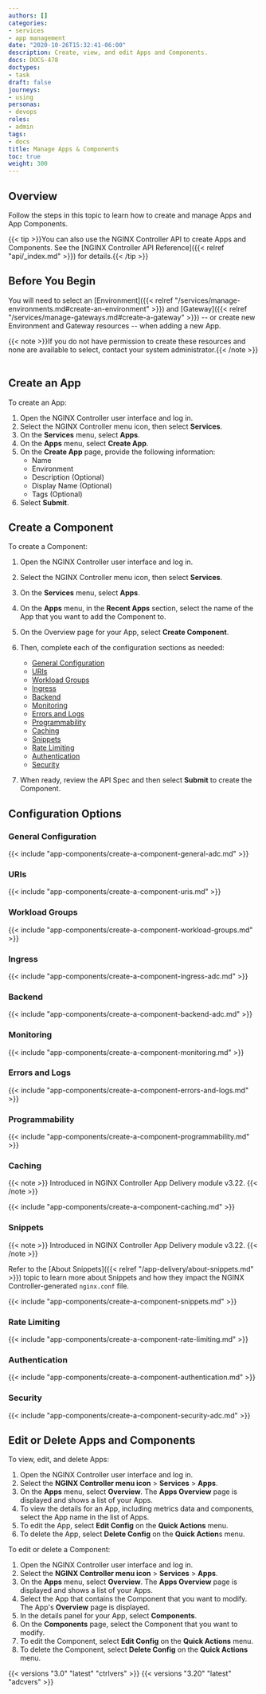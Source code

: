 ```yaml
---
authors: []
categories:
- services
- app management
date: "2020-10-26T15:32:41-06:00"
description: Create, view, and edit Apps and Components.
docs: DOCS-478
doctypes:
- task
draft: false
journeys:
- using
personas:
- devops
roles:
- admin
tags:
- docs
title: Manage Apps & Components
toc: true
weight: 300
---
```


## Overview

Follow the steps in this topic to learn how to create and manage Apps and App Components.

{{< tip >}}You can also use the NGINX Controller API to create Apps and Components. See the [NGINX Controller API Reference]({{< relref "api/_index.md" >}}) for details.{{< /tip >}}
&nbsp;

## Before You Begin

You will need to select an [Environment]({{< relref "/services/manage-environments.md#create-an-environment" >}}) and [Gateway]({{< relref "/services/manage-gateways.md#create-a-gateway" >}}) -- or create new Environment and Gateway resources -- when adding a new App.

{{< note >}}If you do not have permission to create these resources and none are available to select, contact your system administrator.{{< /note >}}
&nbsp;

## Create an App

To create an App:

1. Open the NGINX Controller user interface and log in.
1. Select the NGINX Controller menu icon, then select **Services**.
1. On the **Services** menu, select **Apps**.
1. On the **Apps** menu, select **Create App**.
1. On the **Create App** page, provide the following information:
   - Name
   - Environment
   - Description (Optional)
   - Display Name (Optional)
   - Tags (Optional)
1. Select **Submit**.

## Create a Component

To create a Component:

1. Open the NGINX Controller user interface and log in.
1. Select the NGINX Controller menu icon, then select **Services**.
1. On the **Services** menu, select **Apps**.
1. On the **Apps** menu, in the **Recent Apps** section, select the name of the App that you want to add the Component to.
1. On the Overview page for your App, select **Create Component**. 
1. Then, complete each of the configuration sections as needed:

   - [General Configuration](#general-configuration)
   - [URIs](#uris)
   - [Workload Groups](#workload-groups)
   - [Ingress](#ingress)
   - [Backend](#backend)
   - [Monitoring](#monitoring)
   - [Errors and Logs](#errors-and-logs)
   - [Programmability](#programmability)
   - [Caching](#caching)
   - [Snippets](#snippets)   
   - [Rate Limiting](#rate-limiting)
   - [Authentication](#authentication)
   - [Security](#security)

1. When ready, review the API Spec and then select **Submit** to create the Component.

## Configuration Options

### General Configuration

{{< include "app-components/create-a-component-general-adc.md" >}}

### URIs

{{< include "app-components/create-a-component-uris.md" >}}

### Workload Groups

{{< include "app-components/create-a-component-workload-groups.md" >}}

### Ingress

{{< include "app-components/create-a-component-ingress-adc.md" >}}

### Backend

{{< include "app-components/create-a-component-backend-adc.md" >}}

### Monitoring

{{< include "app-components/create-a-component-monitoring.md" >}}

### Errors and Logs

{{< include "app-components/create-a-component-errors-and-logs.md" >}}

### Programmability

{{< include "app-components/create-a-component-programmability.md" >}}

### Caching

{{< note >}}
Introduced in NGINX Controller App Delivery module v3.22.
{{< /note >}}

{{< include "app-components/create-a-component-caching.md" >}}

### Snippets

{{< note >}}
Introduced in NGINX Controller App Delivery module v3.22.
{{< /note >}}

Refer to the [About Snippets]({{< relref "/app-delivery/about-snippets.md" >}}) topic to learn more about Snippets and how they impact the NGINX Controller-generated `nginx.conf` file.

{{< include "app-components/create-a-component-snippets.md" >}}

### Rate Limiting

{{< include "app-components/create-a-component-rate-limiting.md" >}}

### Authentication

{{< include "app-components/create-a-component-authentication.md" >}}

### Security

{{< include "app-components/create-a-component-security-adc.md" >}}

## Edit or Delete Apps and Components

To view, edit, and delete Apps:

1. Open the NGINX Controller user interface and log in.
1. Select the **NGINX Controller menu icon** > **Services** > **Apps**.
1. On the **Apps** menu, select **Overview**. The **Apps Overview** page is displayed and shows a list of your Apps.
1. To view the details for an App, including metrics data and components, select the App name in the list of Apps.
1. To edit the App, select **Edit Config** on the **Quick Actions** menu.
1. To delete the App, select **Delete Config** on the **Quick Action**s menu.

To edit or delete a Component:

1. Open the NGINX Controller user interface and log in.
1. Select the **NGINX Controller menu icon** > **Services** > **Apps**.
1. On the **Apps** menu, select **Overview**. The **Apps Overview** page is displayed and shows a list of your Apps.
1. Select the App that contains the Component that you want to modify. The App's **Overview** page is displayed.
1. In the details panel for your App, select **Components**.
1. On the **Components** page, select the Component that you want to modify.
1. To edit the Component, select **Edit Config** on the **Quick Actions** menu.
1. To delete the Component, select **Delete Config** on the **Quick Actions** menu.

{{< versions "3.0" "latest" "ctrlvers" >}}
{{< versions "3.20" "latest" "adcvers" >}}
